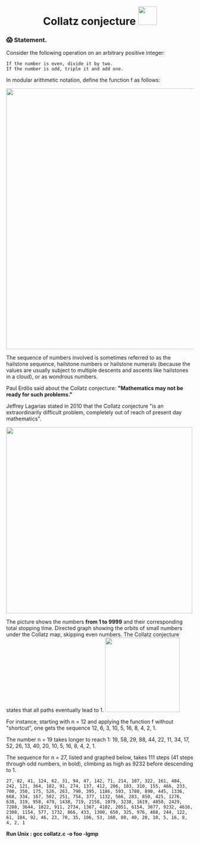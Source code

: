 <h1 align="center">
  Collatz conjecture
  <img src="https://betaingegneria.it/wp-content/uploads/2020/11/collatz.jpeg" width="50px"/>
</h1>

### :scream: Statement.
Consider the following operation on an arbitrary positive integer:

    If the number is even, divide it by two.
    If the number is odd, triple it and add one.

In modular arithmetic notation, define the function f as follows: 

<img src="https://wikimedia.org/api/rest_v1/media/math/render/svg/9b2a03faf9d31a8de0abb3c4a3d318490105da12" width="700px"/>

The sequence of numbers involved is sometimes referred to as the hailstone sequence, hailstone numbers or hailstone numerals (because the values are usually subject to multiple descents and ascents like hailstones in a cloud), or as wondrous numbers.

Paul Erdős said about the Collatz conjecture: **"Mathematics may not be ready for such problems."**

Jeffrey Lagarias stated in 2010 that the Collatz conjecture "is an extraordinarily difficult problem, completely out of reach of present day mathematics".

<img src="https://upload.wikimedia.org/wikipedia/commons/thumb/b/b9/Collatz-stopping-time.svg/800px-Collatz-stopping-time.svg.png" width="500px"/>

The picture shows the numbers **from 1 to 9999** and their corresponding total stopping time.
Directed graph showing the orbits of small numbers under the Collatz map, skipping even numbers. The Collatz conjecture states that all paths eventually lead to 1.
<img src="https://upload.wikimedia.org/wikipedia/commons/thumb/c/c2/Collatz-graph-50-no27.svg/320px-Collatz-graph-50-no27.svg.png" width="200px"/>

For instance, starting with n = 12 and applying the function f without "shortcut", one gets the sequence 12, 6, 3, 10, 5, 16, 8, 4, 2, 1.

The number n = 19 takes longer to reach 1: 19, 58, 29, 88, 44, 22, 11, 34, 17, 52, 26, 13, 40, 20, 10, 5, 16, 8, 4, 2, 1.

The sequence for n = 27, listed and graphed below, takes 111 steps (41 steps through odd numbers, in bold), climbing as high as 9232 before descending to 1.

    27, 82, 41, 124, 62, 31, 94, 47, 142, 71, 214, 107, 322, 161, 484, 242, 121, 364, 182, 91, 274, 137, 412, 206, 103, 310, 155, 466, 233, 700, 350, 175, 526, 263, 790, 395, 1186, 593, 1780, 890, 445, 1336, 668, 334, 167, 502, 251, 754, 377, 1132, 566, 283, 850, 425, 1276, 638, 319, 958, 479, 1438, 719, 2158, 1079, 3238, 1619, 4858, 2429, 7288, 3644, 1822, 911, 2734, 1367, 4102, 2051, 6154, 3077, 9232, 4616, 2308, 1154, 577, 1732, 866, 433, 1300, 650, 325, 976, 488, 244, 122, 61, 184, 92, 46, 23, 70, 35, 106, 53, 160, 80, 40, 20, 10, 5, 16, 8, 4, 2, 1

**Run Unix : gcc collatz.c -o foo -lgmp**
